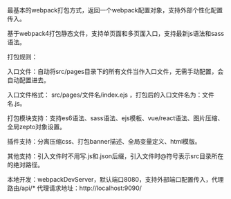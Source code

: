 最基本的webpack打包方式，返回一个webpack配置对象，支持外部个性化配置传入。

基于webpack4打包静态文件，支持单页面和多页面入口，支持最新js语法和sass语法。

打包规则：

  入口文件：自动将src/pages目录下的所有文件当作入口文件，无需手动配置，会自动配置进去。
  
  入口文件格式： src/pages/文件名/index.ejs ，打包后的入口文件名为：文件名.js。
  
  打包模块支持：支持es6语法、sass语法、ejs模板、vue/react语法、图片压缩、全局zepto对象设置。
  
  插件支持：分离压缩css、打包banner描述、全局变量定义、html模版。
  
  其他支持：引入文件时不用写.js和.json后缀，引入文件时@符号表示src目录所在的绝对路径。
  
本地开发：webpackDevServer，默认端口8080，支持外部端口配置传入，代理路由/api/* 代理请求地址：http://localhost:9090/
